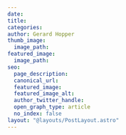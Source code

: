 ```yaml
---
date:
title:
categories:
author: Gerard Hopper
thumb_image:
  image_path:
featured_image:
  image_path:
seo:
  page_description:
  canonical_url:
  featured_image:
  featured_image_alt:
  author_twitter_handle:
  open_graph_type: article
  no_index: false
layout: "@layouts/PostLayout.astro"
---
```

